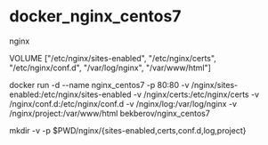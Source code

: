 # docker_nginx_centos7
nginx

VOLUME ["/etc/nginx/sites-enabled", "/etc/nginx/certs", "/etc/nginx/conf.d", "/var/log/nginx", "/var/www/html"]

docker run -d --name nginx_centos7 -p 80:80 -v /nginx/sites-enabled:/etc/nginx/sites-enabled -v /nginx/certs:/etc/nginx/certs  -v /nginx/conf.d:/etc/nginx/conf.d -v /nginx/log:/var/log/nginx -v /nginx/project:/var/www/html bekberov/nginx_centos7

mkdir -v -p $PWD/nginx/{sites-enabled,certs,conf.d,log,project}
